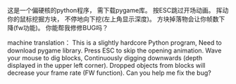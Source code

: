 这是一个偏硬核的python程序，
需下载pygame库。
按ESC跳过开场动画。
挥动你的鼠标挖掘方块，
不停地向下挖(左上角显示深度)。
方块掉落物会让你帧数下降(fw功能)。
你能帮我修修BUG吗？

machine translation：
This is a slightly hardcore Python program,
Need to download pygame library.
Press ESC to skip the opening animation.
Wave your mouse to dig blocks,
Continuously digging downwards (depth displayed in the upper left corner).
Dropped objects from blocks will decrease your frame rate (FW function).
Can you help me fix the bug?
